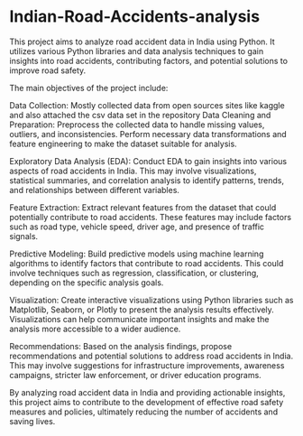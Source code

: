 # Indian-Road-Accidents-analysis
This project aims to analyze road accident data in India using Python. It utilizes various Python libraries and data analysis techniques to gain insights into road accidents, contributing factors, and potential solutions to improve road safety.

The main objectives of the project include:

Data Collection: Mostly collected data from open sources sites like kaggle and also attached the csv data set in the repository
Data Cleaning and Preparation: Preprocess the collected data to handle missing values, outliers, and inconsistencies. Perform necessary data transformations and feature engineering to make the dataset suitable for analysis.

Exploratory Data Analysis (EDA): Conduct EDA to gain insights into various aspects of road accidents in India. This may involve visualizations, statistical summaries, and correlation analysis to identify patterns, trends, and relationships between different variables.

Feature Extraction: Extract relevant features from the dataset that could potentially contribute to road accidents. These features may include factors such as road type, vehicle speed, driver age, and presence of traffic signals.

Predictive Modeling: Build predictive models using machine learning algorithms to identify factors that contribute to road accidents. This could involve techniques such as regression, classification, or clustering, depending on the specific analysis goals.

Visualization: Create interactive visualizations using Python libraries such as Matplotlib, Seaborn, or Plotly to present the analysis results effectively. Visualizations can help communicate important insights and make the analysis more accessible to a wider audience.

Recommendations: Based on the analysis findings, propose recommendations and potential solutions to address road accidents in India. This may involve suggestions for infrastructure improvements, awareness campaigns, stricter law enforcement, or driver education programs.

By analyzing road accident data in India and providing actionable insights, this project aims to contribute to the development of effective road safety measures and policies, ultimately reducing the number of accidents and saving lives.
